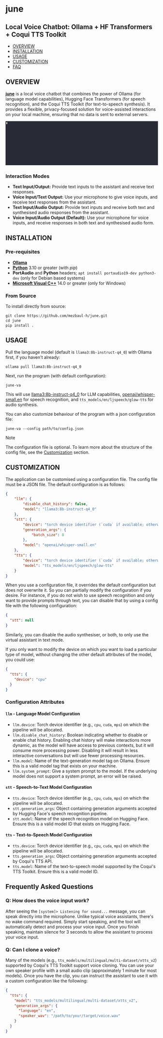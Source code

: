# june

## Local Voice Chatbot: Ollama + HF Transformers + Coqui TTS Toolkit

- [OVERVIEW](#overview)
- [INSTALLATION](#installation)
- [USAGE](#usage)
- [CUSTOMIZATION](#customization)
- [FAQ](#frequently-asked-questions)


## OVERVIEW

[**june**](https://github.com/mezbaul-h/june) is a local voice chatbot that combines the power of Ollama (for language model capabilities), Hugging Face Transformers (for speech recognition), and the Coqui TTS Toolkit (for text-to-speech synthesis). It provides a flexible, privacy-focused solution for voice-assisted interactions on your local machine, ensuring that no data is sent to external servers.

![demo-text-only-interaction](demo.gif)

### Interaction Modes

- **Text Input/Output:** Provide text inputs to the assistant and receive text responses.
- **Voice Input/Text Output:** Use your microphone to give voice inputs, and receive text responses from the assistant.
- **Text Input/Audio Output:** Provide text inputs and receive both text and synthesised audio responses from the assistant.
- **Voice Input/Audio Output (Default):** Use your microphone for voice inputs, and receive responses in both text and synthesised audio form.


## INSTALLATION

### Pre-requisites
- [**Ollama**](https://github.com/ollama/ollama)
- [**Python**](https://www.python.org/downloads/) 3.10 or greater (with _pip_)
- **PortAudio** and **Python** headers; `apt install portaudio19-dev python3-dev` (only for Debian based systems)
- [**Microsoft Visual C++**](https://visualstudio.microsoft.com/visual-cpp-build-tools/) 14.0 or greater (only for Windows)

### From Source

To install directly from source:

```shell
git clone https://github.com/mezbaul-h/june.git
cd june
pip install .
```


## USAGE

Pull the language model (default is `llama3:8b-instruct-q4_0`) with Ollama first, if you haven't already:

```shell
ollama pull llama3:8b-instruct-q4_0
```

Next, run the program (with default configuration):

```shell
june-va
```

This will use [llama3:8b-instruct-q4_0](https://ollama.com/library/llama3:8b-instruct-q4_0) for LLM capabilities, [openai/whisper-small.en](https://huggingface.co/openai/whisper-small.en) for speech recognition, and `tts_models/en/ljspeech/glow-tts` for audio synthesis.

You can also customize behaviour of the program with a json configuration file:

```shell
june-va --config path/to/config.json
```

> [!NOTE]
> The configuration file is optional. To learn more about the structure of the config file, see the [Customization](#customization) section.


## CUSTOMIZATION

The application can be customised using a configuration file. The config file must be a JSON file. The default configuration is as follows:

```json
{
    "llm": {
        "disable_chat_history": false,
        "model": "llama3:8b-instruct-q4_0"
    },
    "stt": {
        "device": "torch device identifier (`cuda` if available; otherwise `cpu`",
        "generation_args": {
            "batch_size": 8
        },
        "model": "openai/whisper-small.en"
    },
    "tts": {
        "device": "torch device identifier (`cuda` if available; otherwise `cpu`",
        "model": "tts_models/en/ljspeech/glow-tts"
    }
}
```

When you use a configuration file, it overrides the default configuration but does not overwrite it. So you can partially modify the configuration if you desire. For instance, if you do not wish to use speech recognition and only want to provide prompts through text, you can disable that by using a config file with the following configuration:

```json
{
  "stt": null
}
```

Similarly, you can disable the audio synthesiser, or both, to only use the virtual assistant in text mode.

If you only want to modify the device on which you want to load a particular type of model, without changing the other default attributes of the model, you could use:

```json
{
  "tts": {
    "device": "cpu"
  }
}
```

### Configuration Attributes

#### `llm` - Language Model Configuration

- `llm.device`: Torch device identifier (e.g., `cpu`, `cuda`, `mps`) on which the pipeline will be allocated.
- `llm.disable_chat_history`: Boolean indicating whether to disable or enable chat history. Enabling chat history will make interactions more dynamic, as the model will have access to previous contexts, but it will consume more processing power. Disabling it will result in less interactive conversations but will use fewer processing resources.
- `llm.model`: Name of the text-generation model tag on Ollama. Ensure this is a valid model tag that exists on your machine.
- `llm.system_prompt`: Give a system prompt to the model. If the underlying model does not support a system prompt, an error will be raised.

#### `stt` - Speech-to-Text Model Configuration

- `tts.device`: Torch device identifier (e.g., `cpu`, `cuda`, `mps`) on which the pipeline will be allocated.
- `stt.generation_args`: Object containing generation arguments accepted by Hugging Face's speech recognition pipeline.
- `stt.model`: Name of the speech recognition model on Hugging Face. Ensure this is a valid model ID that exists on Hugging Face.

#### `tts` - Text-to-Speech Model Configuration

- `tts.device`: Torch device identifier (e.g., `cpu`, `cuda`, `mps`) on which the pipeline will be allocated.
- `tts.generation_args`: Object containing generation arguments accepted by Coqui's TTS API.
- `tts.model`: Name of the text-to-speech model supported by the Coqui's TTS Toolkit. Ensure this is a valid model ID.


## Frequently Asked Questions

### Q: How does the voice input work?

After seeing the `[system]> Listening for sound...` message, you can speak directly into the microphone. Unlike typical voice assistants, there's no wake command required. Simply start speaking, and the tool will automatically detect and process your voice input. Once you finish speaking, maintain silence for 3 seconds to allow the assistant to process your voice input.

### Q: Can I clone a voice?

Many of the models (e.g., `tts_models/multilingual/multi-dataset/xtts_v2`) supported by Coqui's TTS Toolkit support voice cloning. You can use your own speaker profile with a small audio clip (approximately 1 minute for most models). Once you have the clip, you can instruct the assistant to use it with a custom configuration like the following:

```json
{
  "tts": {
    "model": "tts_models/multilingual/multi-dataset/xtts_v2",
    "generation_args": {
      "language": "en",
      "speaker_wav": "/path/to/your/target/voice.wav"
    }
  }
}
```
